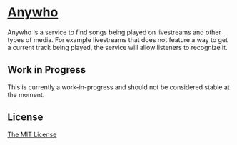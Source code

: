 # [Anywho](http://anywho.cbp.io/)

Anywho is a service to find songs being played on livestreams and other types of media. For example livestreams that does not feature a way to get a current track being played, the service will allow listeners to recognize it.

## Work in Progress

This is currently a work-in-progress and should not be considered stable at the moment.

## License

[The MIT License](LICENSE)
